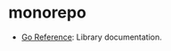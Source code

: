 # monorepo

- [Go Reference](https://pkg.go.dev/github.com/binbin-li/monorepo@main): Library documentation.
